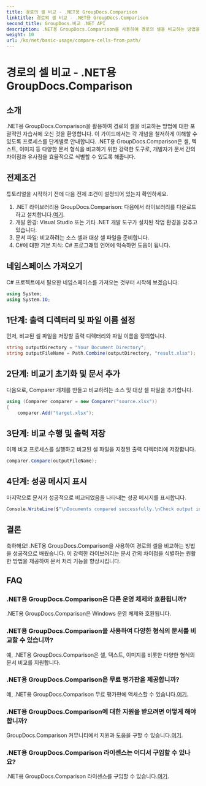 ```yaml
---
title: 경로의 셀 비교 - .NET용 GroupDocs.Comparison
linktitle: 경로의 셀 비교 - .NET용 GroupDocs.Comparison
second_title: GroupDocs.비교 .NET API
description: .NET용 GroupDocs.Comparison을 사용하여 경로의 셀을 비교하는 방법을 알아보세요. 문서 간의 차이점을 효율적으로 식별합니다.
weight: 10
url: /ko/net/basic-usage/compare-cells-from-path/
---
```


# 경로의 셀 비교 - .NET용 GroupDocs.Comparison

## 소개
.NET용 GroupDocs.Comparison을 활용하여 경로의 셀을 비교하는 방법에 대한 포괄적인 자습서에 오신 것을 환영합니다. 이 가이드에서는 각 개념을 철저하게 이해할 수 있도록 프로세스를 단계별로 안내합니다. .NET용 GroupDocs.Comparison은 셀, 텍스트, 이미지 등 다양한 문서 형식을 비교하기 위한 강력한 도구로, 개발자가 문서 간의 차이점과 유사점을 효율적으로 식별할 수 있도록 해줍니다.
## 전제조건
튜토리얼을 시작하기 전에 다음 전제 조건이 설정되어 있는지 확인하세요.
1. .NET 라이브러리용 GroupDocs.Comparison: 다음에서 라이브러리를 다운로드하고 설치합니다.[여기](https://releases.groupdocs.com/comparison/net/).
2. 개발 환경: Visual Studio 또는 기타 .NET 개발 도구가 설치된 작업 환경을 갖추고 있습니다.
3. 문서 파일: 비교하려는 소스 셀과 대상 셀 파일을 준비합니다.
4. C#에 대한 기본 지식: C# 프로그래밍 언어에 익숙하면 도움이 됩니다.

## 네임스페이스 가져오기
C# 프로젝트에서 필요한 네임스페이스를 가져오는 것부터 시작해 보겠습니다.
```csharp
using System;
using System.IO;
```
## 1단계: 출력 디렉터리 및 파일 이름 설정
먼저, 비교된 셀 파일을 저장할 출력 디렉터리와 파일 이름을 정의합니다.
```csharp
string outputDirectory = "Your Document Directory";
string outputFileName = Path.Combine(outputDirectory, "result.xlsx");
```
## 2단계: 비교기 초기화 및 문서 추가
다음으로, Comparer 개체를 만들고 비교하려는 소스 및 대상 셀 파일을 추가합니다.
```csharp
using (Comparer comparer = new Comparer("source.xlsx"))
{
    comparer.Add("target.xlsx");
```
## 3단계: 비교 수행 및 출력 저장
이제 비교 프로세스를 실행하고 비교된 셀 파일을 지정된 출력 디렉터리에 저장합니다.
```csharp
comparer.Compare(outputFileName);
```
## 4단계: 성공 메시지 표시
마지막으로 문서가 성공적으로 비교되었음을 나타내는 성공 메시지를 표시합니다.
```csharp
Console.WriteLine($"\nDocuments compared successfully.\nCheck output in {outputDirectory}.");
```

## 결론
축하해요! .NET용 GroupDocs.Comparison을 사용하여 경로의 셀을 비교하는 방법을 성공적으로 배웠습니다. 이 강력한 라이브러리는 문서 간의 차이점을 식별하는 원활한 방법을 제공하여 문서 처리 기능을 향상시킵니다.
## FAQ
### .NET용 GroupDocs.Comparison은 다른 운영 체제와 호환됩니까?
.NET용 GroupDocs.Comparison은 Windows 운영 체제와 호환됩니다.
### .NET용 GroupDocs.Comparison을 사용하여 다양한 형식의 문서를 비교할 수 있습니까?
예, .NET용 GroupDocs.Comparison은 셀, 텍스트, 이미지를 비롯한 다양한 형식의 문서 비교를 지원합니다.
### .NET용 GroupDocs.Comparison은 무료 평가판을 제공합니까?
 예, .NET용 GroupDocs.Comparison 무료 평가판에 액세스할 수 있습니다.[여기](https://releases.groupdocs.com/).
### .NET용 GroupDocs.Comparison에 대한 지원을 받으려면 어떻게 해야 합니까?
GroupDocs.Comparison 커뮤니티에서 지원과 도움을 구할 수 있습니다.[여기](https://forum.groupdocs.com/c/comparison/12).
### .NET용 GroupDocs.Comparison 라이센스는 어디서 구입할 수 있나요?
 .NET용 GroupDocs.Comparison 라이센스를 구입할 수 있습니다.[여기](https://purchase.groupdocs.com/buy).